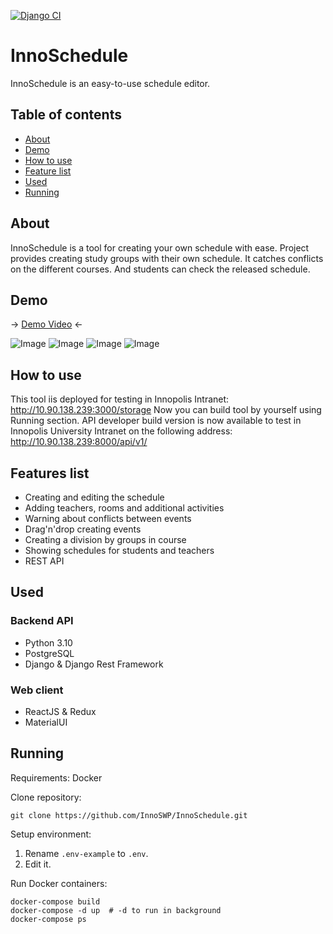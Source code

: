 [![Django CI](https://github.com/InnoSWP/InnoSchedule/actions/workflows/django.yml/badge.svg?branch=master)](https://github.com/InnoSWP/InnoSchedule/actions/workflows/django.yml)

# InnoSchedule
InnoSchedule is an easy-to-use schedule editor.

## Table of contents
- [About](#about)
- [Demo](#demo)
- [How to use](#how-to-use)
- [Feature list](#features-list)
- [Used](#used)
- [Running](#running)

## About
InnoSchedule is a tool for creating your own schedule with ease. Project provides creating study groups with their own schedule. It catches conflicts on the different courses. And students can check the released schedule.

## Demo
 -> [Demo Video](https://www.youtube.com/watch?v=Zn-5mNiuf-M) <-

![Image](https://sun9-69.userapi.com/impf/79BttDiT_79xUQkBRACkLFwaQIZ1nX5J-3pZ5A/ZxLIHtNto9g.jpg?size=1920x1080&quality=96&sign=04f3c283aa9b0086e945572e2a549f7c&type=album)
![Image](https://sun9-62.userapi.com/impf/Hu_K8q-fhevb8gnCzZ-Zb9xP8_ItMpjmfiweCA/SsoyNgX4ONY.jpg?size=1920x1080&quality=96&sign=b6125a7b83425fe0148ac83859eae463&type=album)
![Image](https://sun1.megafon-nn.userapi.com/impf/SJPp8kpNjiaL8KrsaWX3-SWD9wGl3BkNiRUT4g/fIfJ5w5Bgr0.jpg?size=1920x1080&quality=96&sign=0059e727679a3884be6ec96343611a2a&type=album)
![Image](https://sun9-51.userapi.com/impf/xKJUGSq38L9DolYm8Wj0d571lXjAdP3K0j4Lpw/zbKAs4Uc6ok.jpg?size=1920x1080&quality=96&sign=fa56981ff659f1fb6160aebaeb5dd562&type=album)



## How to use
This tool iis deployed for testing in Innopolis Intranet: http://10.90.138.239:3000/storage Now you can build tool by yourself using Running section. API developer build version is now available to test in Innopolis University Intranet on the following address: http://10.90.138.239:8000/api/v1/

## Features list
 - Creating and editing the schedule
 - Adding teachers, rooms and additional activities
 - Warning about conflicts between events
 - Drag'n'drop creating events
 - Creating a division by groups in course
 - Showing schedules for students and teachers 
 - REST API

## Used

### Backend API
- Python 3.10
- PostgreSQL
- Django & Django Rest Framework

### Web client
- ReactJS & Redux
- MaterialUI

## Running

Requirements:
Docker

Clone repository:
```shell
git clone https://github.com/InnoSWP/InnoSchedule.git
```

Setup environment:
1. Rename `.env-example` to `.env`.
2. Edit it.

Run Docker containers:
```shell
docker-compose build
docker-compose -d up  # -d to run in background
docker-compose ps
```

